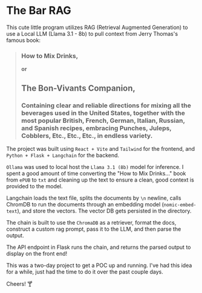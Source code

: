 # The Bar RAG

This cute little program utilizes RAG (Retrieval Augmented Generation) to use a Local LLM (Llama 3.1 - 8b) to pull context from Jerry Thomas's famous book:

> ### How to Mix Drinks,
> **or**
> ## The Bon-Vivants Companion,
> ### Containing clear and reliable directions for mixing all the beverages used in the United States, together with the most popular British, French, German, Italian, Russian, and Spanish recipes, embracing Punches, Juleps, Cobblers, Etc., Etc., Etc., in endless variety.

The project was built using `React + Vite` and `Tailwind` for the frontend, and `Python + Flask + Langchain` for the backend.

`Ollama` was used to local host the `Llama 3.1 (8b)` model for inference. I spent a good amount of time converting the "How to Mix Drinks..." book from `ePUB` to `txt` and cleaning up the text to ensure a clean, good context is provided to the model. 

Langchain loads the text file, splits the documents by `\n` newline, calls ChromDB to run the documents through an embedding model (`nomic-embed-text`), and store the vectors. The vector DB gets persisted in the directory. 

The chain is built to use the `ChromaDB` as a retriever, format the docs, construct a custom rag prompt, pass it to the LLM, and then parse the output. 

The API endpoint in Flask runs the chain, and returns the parsed output to display on the front end!

This was a two-day project to get a POC up and running. I've had this idea for a while, just had the time to do it over the past couple days. 

Cheers! 🍸